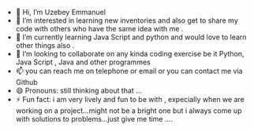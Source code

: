 - 👋 Hi, I’m Uzebey Emmanuel
- 👀 I’m interested in learning new inventories and also get to share my code with others who have the same idea with me .
- 🌱 I’m currently learning Java Script and python and would love to learn other things also .
- 💞️ I’m looking to collaborate on any kinda coding exercise be it Python, Java Script , Java and other programmes 
- 📫 you can reach me on telephone or email or you can contact me via Github
- 😄 Pronouns: still thinking about that ...
- ⚡ Fun fact: i am very lively and fun to be with , expecially when we are working on a project...might not be a bright one but i always come up with solutions to problems...just give me time ....

<!---
uzebey/uzebey is a ✨ special ✨ repository because its `README.md` (this file) appears on your GitHub profile.
You can click the Preview link to take a look at your changes.
--->
